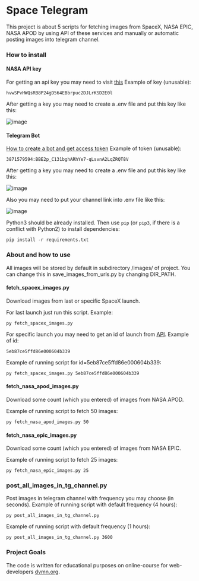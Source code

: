 # Space Telegram

This project is about 5 scripts for fetching images from SpaceX, NASA EPIC, NASA APOD by using API of these services and manually or automatic posting images into telegram channel.

### How to install
#### NASA API key

For getting an api key you may need to visit [this](https://api.nasa.gov/)
Example of key (unusable):
```
hvwSPvHWQsRB8P24gD564EBbrpuc2DJLrKSD2E0l
```
After getting a key you may need to create a .env file and put this key like this:

![image](https://github.com/e13q/WA_lesson4/assets/110967581/29e53380-1e88-4ad4-a61b-91234c9d1642)


#### Telegram Bot
[How to create a bot and get access token](https://way23.ru/%D1%80%D0%B5%D0%B3%D0%B8%D1%81%D1%82%D1%80%D0%B0%D1%86%D0%B8%D1%8F-%D0%B1%D0%BE%D1%82%D0%B0-%D0%B2-telegram.html)
Example of token (unusable):
```
3871579594:BBE2p_C131bghARhYe7-qLsvnA2LqZRQT8V
```
After getting a key you may need to create a .env file and put this key like this:

![image](https://github.com/e13q/WA_lesson4/assets/110967581/20aea039-5294-4f30-8db1-cdf8321ea40e)

Also you may need to put your channel link into .env file like this:

![image](https://github.com/e13q/WA_lesson4/assets/110967581/aeb5f422-7dce-480b-a4c5-a08764b764f3)

Python3 should be already installed. 
Then use `pip` (or `pip3`, if there is a conflict with Python2) to install dependencies:
```
pip install -r requirements.txt
```

### About and how to use
All images will be stored by default in subdirectory /images/ of project. 
You can change this in save_images_from_urls.py by changing DIR_PATH.

#### fetch_spacex_images.py
Download images from last or specific SpaceX launch.

For last launch just run this script.
Example:
```
py fetch_spacex_images.py
```

For specific launch you may need to get an id of launch from [API](https://api.spacexdata.com/v5/launches/).
Example of id:
```
5eb87ce5ffd86e000604b339
```
Example of running script for id=5eb87ce5ffd86e000604b339:
```
py fetch_spacex_images.py 5eb87ce5ffd86e000604b339
```

#### fetch_nasa_apod_images.py
Download some count (which you entered) of images from NASA APOD.

Example of running script to fetch 50 images:
```
py fetch_nasa_apod_images.py 50
```

#### fetch_nasa_epic_images.py
Download some count (which you entered) of images from NASA EPIC.

Example of running script to fetch 25 images:
```
py fetch_nasa_epic_images.py 25
```

### post_all_images_in_tg_channel.py
Post images in telegram channel with frequency you may choose (in seconds).
Example of running script with default frequency (4 hours):
```
py post_all_images_in_tg_channel.py 
```

Example of running script with default frequency (1 hours):
```
py post_all_images_in_tg_channel.py 3600
```


### Project Goals

The code is written for educational purposes on online-course for web-developers [dvmn.org](https://dvmn.org/).

